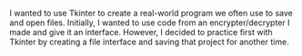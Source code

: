 I wanted to use Tkinter to create a real-world program we often use to save and open files. Initially, I wanted to use code from an encrypter/decrypter I made and give it an interface. However, I decided to practice first with Tkinter by creating a file interface and saving that project for another time. 
